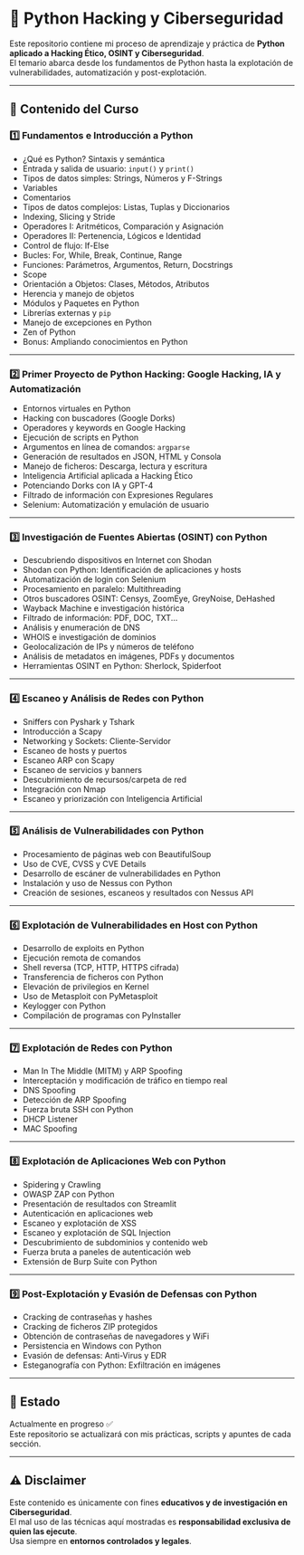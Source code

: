 # 🐍 Python Hacking y Ciberseguridad

Este repositorio contiene mi proceso de aprendizaje y práctica de **Python aplicado a Hacking Ético, OSINT y Ciberseguridad**.  
El temario abarca desde los fundamentos de Python hasta la explotación de vulnerabilidades, automatización y post-explotación.

---

## 📌 Contenido del Curso

### 1️⃣ Fundamentos e Introducción a Python
- ¿Qué es Python? Sintaxis y semántica  
- Entrada y salida de usuario: `input()` y `print()`  
- Tipos de datos simples: Strings, Números y F-Strings  
- Variables  
- Comentarios  
- Tipos de datos complejos: Listas, Tuplas y Diccionarios  
- Indexing, Slicing y Stride  
- Operadores I: Aritméticos, Comparación y Asignación  
- Operadores II: Pertenencia, Lógicos e Identidad  
- Control de flujo: If-Else  
- Bucles: For, While, Break, Continue, Range  
- Funciones: Parámetros, Argumentos, Return, Docstrings  
- Scope  
- Orientación a Objetos: Clases, Métodos, Atributos  
- Herencia y manejo de objetos  
- Módulos y Paquetes en Python  
- Librerías externas y `pip`  
- Manejo de excepciones en Python  
- Zen of Python  
- Bonus: Ampliando conocimientos en Python  

---

### 2️⃣ Primer Proyecto de Python Hacking: Google Hacking, IA y Automatización
- Entornos virtuales en Python  
- Hacking con buscadores (Google Dorks)  
- Operadores y keywords en Google Hacking  
- Ejecución de scripts en Python  
- Argumentos en línea de comandos: `argparse`  
- Generación de resultados en JSON, HTML y Consola  
- Manejo de ficheros: Descarga, lectura y escritura  
- Inteligencia Artificial aplicada a Hacking Ético  
- Potenciando Dorks con IA y GPT-4  
- Filtrado de información con Expresiones Regulares  
- Selenium: Automatización y emulación de usuario  

---

### 3️⃣ Investigación de Fuentes Abiertas (OSINT) con Python
- Descubriendo dispositivos en Internet con Shodan  
- Shodan con Python: Identificación de aplicaciones y hosts  
- Automatización de login con Selenium  
- Procesamiento en paralelo: Multithreading  
- Otros buscadores OSINT: Censys, ZoomEye, GreyNoise, DeHashed  
- Wayback Machine e investigación histórica  
- Filtrado de información: PDF, DOC, TXT...  
- Análisis y enumeración de DNS  
- WHOIS e investigación de dominios  
- Geolocalización de IPs y números de teléfono  
- Análisis de metadatos en imágenes, PDFs y documentos  
- Herramientas OSINT en Python: Sherlock, Spiderfoot  

---

### 4️⃣ Escaneo y Análisis de Redes con Python
- Sniffers con Pyshark y Tshark  
- Introducción a Scapy  
- Networking y Sockets: Cliente-Servidor  
- Escaneo de hosts y puertos  
- Escaneo ARP con Scapy  
- Escaneo de servicios y banners  
- Descubrimiento de recursos/carpeta de red  
- Integración con Nmap  
- Escaneo y priorización con Inteligencia Artificial  

---

### 5️⃣ Análisis de Vulnerabilidades con Python
- Procesamiento de páginas web con BeautifulSoup  
- Uso de CVE, CVSS y CVE Details  
- Desarrollo de escáner de vulnerabilidades en Python  
- Instalación y uso de Nessus con Python  
- Creación de sesiones, escaneos y resultados con Nessus API  

---

### 6️⃣ Explotación de Vulnerabilidades en Host con Python
- Desarrollo de exploits en Python  
- Ejecución remota de comandos  
- Shell reversa (TCP, HTTP, HTTPS cifrada)  
- Transferencia de ficheros con Python  
- Elevación de privilegios en Kernel  
- Uso de Metasploit con PyMetasploit  
- Keylogger con Python  
- Compilación de programas con PyInstaller  

---

### 7️⃣ Explotación de Redes con Python
- Man In The Middle (MITM) y ARP Spoofing  
- Interceptación y modificación de tráfico en tiempo real  
- DNS Spoofing  
- Detección de ARP Spoofing  
- Fuerza bruta SSH con Python  
- DHCP Listener  
- MAC Spoofing  

---

### 8️⃣ Explotación de Aplicaciones Web con Python
- Spidering y Crawling  
- OWASP ZAP con Python  
- Presentación de resultados con Streamlit  
- Autenticación en aplicaciones web  
- Escaneo y explotación de XSS  
- Escaneo y explotación de SQL Injection  
- Descubrimiento de subdominios y contenido web  
- Fuerza bruta a paneles de autenticación web  
- Extensión de Burp Suite con Python  

---

### 9️⃣ Post-Explotación y Evasión de Defensas con Python
- Cracking de contraseñas y hashes  
- Cracking de ficheros ZIP protegidos  
- Obtención de contraseñas de navegadores y WiFi  
- Persistencia en Windows con Python  
- Evasión de defensas: Anti-Virus y EDR  
- Esteganografía con Python: Exfiltración en imágenes  

---

## 🚀 Estado
Actualmente en progreso ✅  
Este repositorio se actualizará con mis prácticas, scripts y apuntes de cada sección.

---

## ⚠️ Disclaimer
Este contenido es únicamente con fines **educativos y de investigación en Ciberseguridad**.  
El mal uso de las técnicas aquí mostradas es **responsabilidad exclusiva de quien las ejecute**.  
Usa siempre en **entornos controlados y legales**.
